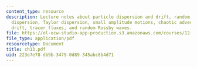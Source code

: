 ```yaml
---
content_type: resource
description: Lecture notes about particle dispersion and drift, random flight - Lagrangian
  dispersion, Taylor dispersion, small amplitude motions, chaotic advection and Stokes'
  drift, tracer fluxes, and random Rossby waves.
file: https://ol-ocw-studio-app-production.s3.amazonaws.com/courses/12-820-turbulence-in-the-ocean-and-atmosphere-spring-2006/223e7e78db9b34790d89345abc8b4d71_ch13.pdf
file_type: application/pdf
resourcetype: Document
title: ch13.pdf
uid: 223e7e78-db9b-3479-0d89-345abc8b4d71
---
```

